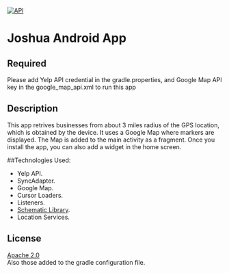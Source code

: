 [![API](https://img.shields.io/badge/API-17%2B-green.svg?style=flat)](https://android-arsenal.com/api?level=17)
# Joshua Android App

## Required
Please add Yelp API credential in the gradle.properties, and Google Map API key in the google_map_api.xml to run this app

## Description

This app retrives businesses from about 3 miles radius of the GPS location, which is obtained by the device.
It uses a Google Map where markers are displayed. The Map is added to the main activity as a fragment.
Once you install the app, you can also add a widget in the home screen.

##Technologies Used: 
- Yelp API.
- SyncAdapter.
- Google Map.
- Cursor Loaders.
- Listeners.
- [Schematic Library](https://github.com/SimonVT/schematic).
- Location Services.

## License

[Apache 2.0](https://svn.apache.org/viewvc/httpd/httpd/trunk/LICENSE?view=markup)  
Also those added to the gradle configuration file.
